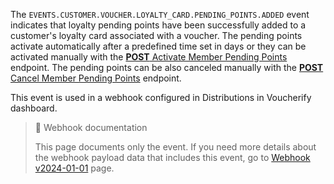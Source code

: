 The `EVENTS.CUSTOMER.VOUCHER.LOYALTY_CARD.PENDING_POINTS.ADDED` event indicates that loyalty pending points have been successfully added to a customer's loyalty card associated with a voucher. The pending points activate automatically after a predefined time set in days or they can be activated manually with the [**POST** Activate Member Pending Points](ref:activate-member-pending-points) endpoint. The pending points can be also canceled manually with the [**POST** Cancel Member Pending Points](ref:cancel-member-pending-points) endpoint.

This event is used in a webhook configured in Distributions in Voucherify dashboard.

> 📘 Webhook documentation
>
> This page documents only the event. If you need more details about the webhook payload data that includes this event, go to [Webhook v2024-01-01](ref:introduction-to-webhooks "Introduction to webhooks v2024-01-01") page.